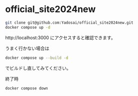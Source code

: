 # official_site2024new

```sh
git clone git@github.com:Yadosai/official_site2024new.git
docker compose up -d
```
http://localhost:3000
にアクセスすると確認できます。

うまく行かない場合は

```sh
docker compose up --build -d

```
でビルドし直してみてください。

終了時
```sh
docker compose down
```

